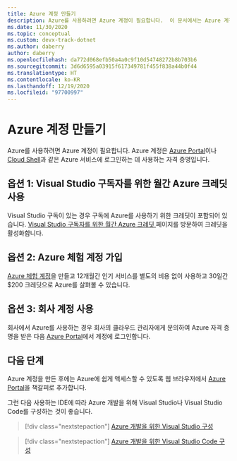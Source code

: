 ```yaml
---
title: Azure 계정 만들기
description: Azure를 사용하려면 Azure 계정이 필요합니다.  이 문서에서는 Azure 계정에 가입하는 일반적인 세 가지 방법을 설명합니다.
ms.date: 11/30/2020
ms.topic: conceptual
ms.custom: devx-track-dotnet
ms.author: daberry
author: daberry
ms.openlocfilehash: da772d068efb50a4a0c9f10d54748272b8b703b6
ms.sourcegitcommit: 3d6d6595a03915f617349781f455f838a44b0f44
ms.translationtype: HT
ms.contentlocale: ko-KR
ms.lasthandoff: 12/19/2020
ms.locfileid: "97700997"
---
```

# <a name="create-an-azure-account"></a>Azure 계정 만들기

Azure를 사용하려면 Azure 계정이 필요합니다.  Azure 계정은 [Azure Portal](https://portal.azure.com)이나 [Cloud Shell](https://shell.azure.com)과 같은 Azure 서비스에 로그인하는 데 사용하는 자격 증명입니다.

## <a name="option-1-use-monthly-azure-credits-for-visual-studio-subscribers"></a>옵션 1: Visual Studio 구독자를 위한 월간 Azure 크레딧 사용

Visual Studio 구독이 있는 경우 구독에 Azure를 사용하기 위한 크레딧이 포함되어 있습니다.  [Visual Studio 구독자를 위한 월간 Azure 크레딧 ](https://azure.microsoft.com/pricing/member-offers/credit-for-visual-studio-subscribers/) 페이지를 방문하여 크레딧을 활성화합니다.

## <a name="option-2-sign-up-for-a-free-azure-account"></a>옵션 2: Azure 체험 계정 가입

[Azure 체험 계정](https://azure.microsoft.com/free/dotnet/)을 만들고 12개월간 인기 서비스를 별도의 비용 없이 사용하고 30일간 $200 크레딧으로 Azure를 살펴볼 수 있습니다.

## <a name="option-3-use-a-corporate-account"></a>옵션 3: 회사 계정 사용

회사에서 Azure를 사용하는 경우 회사의 클라우드 관리자에게 문의하여 Azure 자격 증명을 받은 다음 [Azure Portal](https://portal.azure.com)에서 계정에 로그인합니다.

## <a name="next-steps"></a>다음 단계

Azure 계정을 만든 후에는 Azure에 쉽게 액세스할 수 있도록 웹 브라우저에서 [Azure Portal](https://portal.azure.com)을 책갈피로 추가합니다.

그런 다음 사용하는 IDE에 따라 Azure 개발을 위해 Visual Studio나 Visual Studio Code를 구성하는 것이 좋습니다.

> [!div class="nextstepaction"]
> [Azure 개발을 위한 Visual Studio 구성](./configure-visual-studio.md)

> [!div class="nextstepaction"]
> [Azure 개발을 위한 Visual Studio Code 구성](./configure-vs-code.md)
